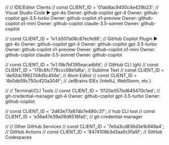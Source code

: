   // // IDE/Editor Clients
  // const CLIENT_ID = '01ab8ac9400c4e429b23';  // Visual Studio Code
  ▶ gpt-4o
      Owner: github-copilot
    gpt-4
      Owner: github-copilot
    gpt-3.5-turbo
      Owner: github-copilot
    o1-preview
      Owner: github-copilot
    o1-mini
      Owner: github-copilot
    claude-3.5-sonnet
      Owner: github-copilot

  // const CLIENT_ID = 'Iv1.b507a08c87ecfe98';  // GitHub Copilot Plugin
  ▶ gpt-4o
      Owner: github-copilot
    gpt-4
      Owner: github-copilot
    gpt-3.5-turbo
      Owner: github-copilot
    o1-preview
      Owner: github-copilot
    o1-mini
      Owner: github-copilot
    claude-3.5-sonnet
      Owner: github-copilot


  // const CLIENT_ID = 'Iv1.f9b7bf395eacadbfd';  // GitHub CLI (gh)
  // const CLIENT_ID = '178c6fc778ccc68e1d6a';  // Sublime Text
  // const CLIENT_ID = 'de92dc19827d4d5c456e';  // Atom Editor
  // const CLIENT_ID = '4b0db59c750c420a304f';  // JetBrains IDEs (IntelliJ, WebStorm, etc.)

  // // Terminal/CLI Tools
  // const CLIENT_ID = '0120e057bd645470c1ed';  // git-credential-manager
    gpt-4
      Owner: github-copilot
    gpt-3.5-turbo
      Owner: github-copilot

  // const CLIENT_ID = '2d83e77a87db7e490c37';  // hub CLI tool
  // const CLIENT_ID = 'e36a47e39a09d8516fa0';  // git-credential-manager

  // // Other GitHub Services
  // const CLIENT_ID = '7e0a3cd836d3e1b949a4';  // GitHub Actions
  // const CLIENT_ID = '8474108b3d3aa0c91a5f';  // GitHub Codespaces